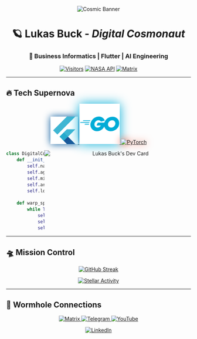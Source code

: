 <div align="center">
  
![Cosmic Banner](https://github.com/L4XB/L4XB/blob/main/assets/header.png?raw=true)

# 🪐 **Lukas Buck** - _Digital Cosmonaut_
### 🌌 **Business Informatics** | **Flutter** | **AI Engineering**

[![Visitors](https://komarev.com/ghpvc/?username=lukasbuck&label=Intergalactic+Visitors&color=0b0d17&style=flat-square)](https://github.com/lukasbuck)
[![NASA API](https://img.shields.io/badge/Powered%20By-NASA%20APOD-0b3d91?style=flat-square&logo=nasa)](https://api.nasa.gov/)
[![Matrix](https://img.shields.io/badge/Reality%20Version-Matrix%20v4.0-00ff00?style=flat-square)](https://)

</div>

---

## 🔥 **Tech Supernova**

<!-- Planetary Tech Stack -->
<p align="center">
  <a href="https://flutter.dev" target="_blank" rel="noreferrer">
    <img src="https://raw.githubusercontent.com/devicons/devicon/master/icons/flutter/flutter-original.svg" alt="Flutter" width="75" height="75" style="filter: drop-shadow(0 0 10px #02569B)"/>
  </a>
  <a href="https://golang.org" target="_blank" rel="noreferrer">
    <img src="https://raw.githubusercontent.com/devicons/devicon/master/icons/go/go-original-wordmark.svg" alt="Golang" width="110" height="110" style="filter: drop-shadow(0 0 15px #00ADD8)"/>
  </a>
  <a href="https://pytorch.org/" target="_blank" rel="noreferrer">
    <img src="https://www.vectorlogo.zone/logos/pytorch/pytorch-icon.svg" alt="PyTorch" width="75" height="75" style="filter: drop-shadow(0 0 10px #EE4C2C)"/>
  </a>
</p>


<!-- Interactive Grid -->
<div align="center">
  <a href="https://app.daily.dev/lukasbuck">
    <img src="https://api.daily.dev/devcards/...png?r=sqg" width="400" alt="Lukas Buck's Dev Card" align="right"/>
  </a>
</div>

```python
class DigitalCosmonaut:
    def __init__(self):
        self.name = "Lukas Buck"
        self.age = "20 Light-Years Young"
        self.mission = "Colonize the Digital Universe"
        self.arsenal = ["Flutter", "AI", "Cloud", "Quantum Code"]
        self.location = {"galaxy": "Milky Way", "planet": "Earth", "coordinates": [51.1657, 10.4515]}
    
    def warp_speed(self):
        while True:
            self.learn()
            self.build()
            self.innovate()
```



---

## 🛸 **Mission Control**

<!-- Star Chart Stats -->
<div align="center">
  
[![GitHub Streak](https://streak-stats.demolab.com?user=L4XB&theme=holi-theme&border_radius=15&date_format=j%20M%5B%20Y%5D&mode=weekly&card_width=800)](https://git.io/streak-stats)

[![Stellar Activity](https://github-readme-activity-graph.vercel.app/graph?username=L4XB&theme=react-dark&bg_color=0d1117&hide_border=true&area=true&custom_title=Code%20Nebula%20Activity)](https://github.com/ashutosh00710/github-readme-activity-graph)

</div>

---

## 🌠 **Wormhole Connections**

<!-- Alien Communication Protocol -->
<p align="center">
  <a href="https://matrix.to/#/@lukas:lukasbuck.com">
    <img src="https://img.shields.io/badge/Matrix-000000?style=for-the-badge&logo=Matrix&logoColor=white" alt="Matrix"/>
  </a>
  <a href="https://t.me/lukasbuck">
    <img src="https://img.shields.io/badge/Telegram-2CA5E0?style=for-the-badge&logo=telegram&logoColor=white" alt="Telegram"/>
  </a>
  <a href="https://www.youtube.com/channel/...">
    <img src="https://img.shields.io/badge/YouTube-FF0000?style=for-the-badge&logo=youtube&logoColor=white" alt="YouTube"/>
  </a>
</p>

<!-- Quantum Entanglement Links -->
<div align="center">
  <a href="https://www.linkedin.com/in/lukas-buck-664384237/">
    <img src="https://skillicons.dev/icons?i=linkedin" width="75" alt="LinkedIn"/>
  </a>





